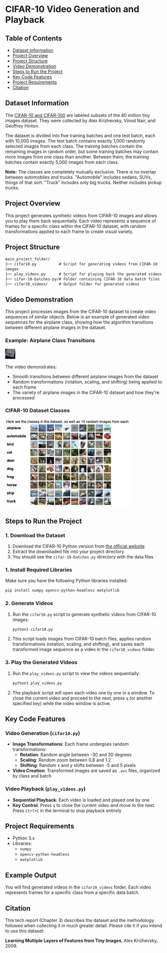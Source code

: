 # CIFAR-10 Video Generation and Playback

## Table of Contents

- [Dataset Information](#dataset-information)
- [Project Overview](#project-overview)
- [Project Structure](#project-structure)
- [Video Demonstration](#video-demonstration)
- [Steps to Run the Project](#steps-to-run-the-project)
- [Key Code Features](#key-code-features)
- [Project Requirements](#project-requirements)
- [Citation](#citation)

## Dataset Information

The [CIFAR-10 and CIFAR-100](https://www.cs.toronto.edu/~kriz/cifar.html) are labeled subsets of the 80 million tiny images dataset. They were collected by Alex Krizhevsky, Vinod Nair, and Geoffrey Hinton.

The dataset is divided into five training batches and one test batch, each with 10,000 images. The test batch contains exactly 1,000 randomly selected images from each class. The training batches contain the remaining images in random order, but some training batches may contain more images from one class than another. Between them, the training batches contain exactly 5,000 images from each class.

**Note:** The classes are completely mutually exclusive. There is no overlap between automobiles and trucks. "Automobile" includes sedans, SUVs, things of that sort. "Truck" includes only big trucks. Neither includes pickup trucks.

## Project Overview

This project generates synthetic videos from CIFAR-10 images and allows you to play them back sequentially. Each video represents a sequence of frames for a specific class within the CIFAR-10 dataset, with random transformations applied to each frame to create visual variety.

## Project Structure

```
main_project_folder/
├── cifar10.py          # Script for generating videos from CIFAR-10 images
├── play_videos.py      # Script for playing back the generated videos
├── cifar-10-batches-py/# Folder containing CIFAR-10 data batch files
├── cifar10_videos/     # Output folder for generated videos
```

## Video Demonstration

This project processes images from the CIFAR-10 dataset to create video sequences of similar objects. Below is an example of generated video sequences for the airplane class, showing how the algorithm transitions between different airplane images in the dataset.

### Example: Airplane Class Transitions

![Airplane Image Transitions](airplane_example.gif)

The video demonstrates:

- Smooth transitions between different airplane images from the dataset
- Random transformations (rotation, scaling, and shifting) being applied to each frame
- The variety of airplane images in the CIFAR-10 dataset and how they're processed

### CIFAR-10 Dataset Classes

<img src="cifar-10-img.png" width="400" alt="CIFAR-10 Classes">

## Steps to Run the Project

### 1. Download the Dataset

1. Download the CIFAR-10 Python version from [the official website](https://www.cs.toronto.edu/~kriz/cifar.html)
2. Extract the downloaded file into your project directory
3. You should see the `cifar-10-batches-py` directory with the data files

### 1. Install Required Libraries

Make sure you have the following Python libraries installed:

```bash
pip install numpy opencv-python-headless matplotlib
```

### 2. Generate Videos

1. Run the `cifar10.py` script to generate synthetic videos from CIFAR-10 images:
   ```bash
   python3 cifar10.py
   ```
2. This script loads images from CIFAR-10 batch files, applies random transformations (rotation, scaling, and shifting), and saves each transformed image sequence as a video in the `cifar10_videos` folder.

### 3. Play the Generated Videos

1. Run the `play_videos.py` script to view the videos sequentially:
   ```bash
   python3 play_videos.py
   ```
2. The playback script will open each video one by one in a window. To close the current video and proceed to the next, press `q` (or another specified key) while the video window is active.

## Key Code Features

### Video Generation (`cifar10.py`)

- **Image Transformations**: Each frame undergoes random transformations:
  - **Rotation**: Random angle between -30 and 30 degrees
  - **Scaling**: Random zoom between 0.8 and 1.2
  - **Shifting**: Random x and y shifts between -5 and 5 pixels
- **Video Creation**: Transformed images are saved as `.avi` files, organized by class and batch

### Video Playback (`play_videos.py`)

- **Sequential Playback**: Each video is loaded and played one by one
- **Key Control**: Press `q` to close the current video and move to the next. Press `Ctrl+C` in the terminal to stop playback entirely

## Project Requirements

- Python 3.x
- Libraries:
  - `numpy`
  - `opencv-python-headless`
  - `matplotlib`

## Example Output

You will find generated videos in the `cifar10_videos` folder. Each video represents frames for a specific class from a specific data batch.

## Citation

This tech report (Chapter 3) describes the dataset and the methodology followed when collecting it in much greater detail. Please cite it if you intend to use this dataset:

**Learning Multiple Layers of Features from Tiny Images**, Alex Krizhevsky, 2009.
